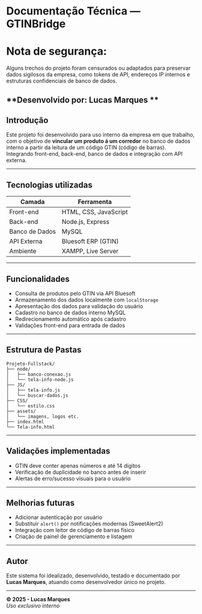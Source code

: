 
# Documentação Técnica — GTINBridge  

# Nota de segurança:
Alguns trechos do projeto foram censurados ou adaptados para preservar dados sigilosos da empresa, como tokens de API, endereços IP internos e estruturas confidenciais de banco de dados.
  
**Desenvolvido por: Lucas Marques **
---
## Introdução

Este projeto foi desenvolvido para uso interno da empresa em que trabalho, com o objetivo de **vincular um produto á um corredor** no banco de dados interno a partir da leitura de um código GTIN (código de barras).  
Integrando front-end, back-end, banco de dados e integração com API externa.

---

## Tecnologias utilizadas

| Camada        | Ferramenta              |
|---------------|-------------------------|
| Front-end     | HTML, CSS, JavaScript   |
| Back-end      | Node.js, Express        |
| Banco de Dados| MySQL                   |
| API Externa   | Bluesoft ERP (GTIN)     |
| Ambiente      | XAMPP, Live Server      |

---

## Funcionalidades

- Consulta de produtos pelo GTIN via API Bluesoft
- Armazenamento dos dados localmente com `localStorage`
- Apresentação dos dados para validação do usuário
- Cadastro no banco de dados interno MySQL
- Redirecionamento automático após cadastro
- Validações front-end para entrada de dados

---

## Estrutura de Pastas

```
Projeto-Fullstack/
├── node/
│   ├── banco-conexao.js
│   └── tela-info-node.js
├── JS/
│   ├── tela-info.js
│   └── buscar-dados.js
├── CSS/
│   └── estilo.css
├── assets/
│   └── imagens, logos etc.
├── index.html
└── Tela-info.html
```

---


## Validações implementadas

- GTIN deve conter apenas números e até 14 dígitos
- Verificação de duplicidade no banco antes de inserir
- Alertas de erro/sucesso visuais para o usuário

---

## Melhorias futuras 

- Adicionar autenticação por usuário
- Substituir `alert()` por notificações modernas (SweetAlert2)
- Integração com leitor de código de barras físico
- Criação de painel de gerenciamento e listagem

---

## Autor

Este sistema foi idealizado, desenvolvido, testado e documentado por **Lucas Marques**, atuando como desenvolvedor único no projeto.

---

**© 2025 - Lucas Marques**  
*Uso exclusivo interno*
